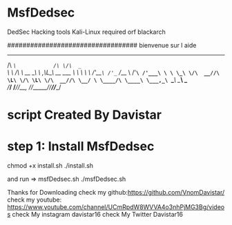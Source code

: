 # MsfDedsec
DedSec Hacking tools Kali-Linux required orf blackarch

##################################
bienvenue sur l aide
 ____               __  ____
/\  _`\            /\ \/\  _`\
\ \ \/\ \     __   \_\ \ \,\L\_\     __    ___
 \ \ \ \ \  /'__`\ /'_` \/_\__ \   /'__`\ /'___\
  \ \ \_\ \/\  __//\ \L\ \/\ \L\ \/\  __//\ \__/
   \ \____/\ \____\ \___,_\ `\____\ \____\ \____\
    \/___/  \/____/\/__,_ /\/_____/\/____/\/____/



script Created By Davistar
===============================
step 1: Install MsfDedsec
============================
chmod +x install.sh
./install.sh


and run => msfDedsec.sh
./msfDedsec.sh

Thanks for Downloading
check my github:https://github.com/VnomDavistar/
check my youtube:
https://www.youtube.com/channel/UCmRpdW8WVVA4o3nhPjMG3Bg/videos
check  My instagram davistar16
check My Twitter Davistar16




